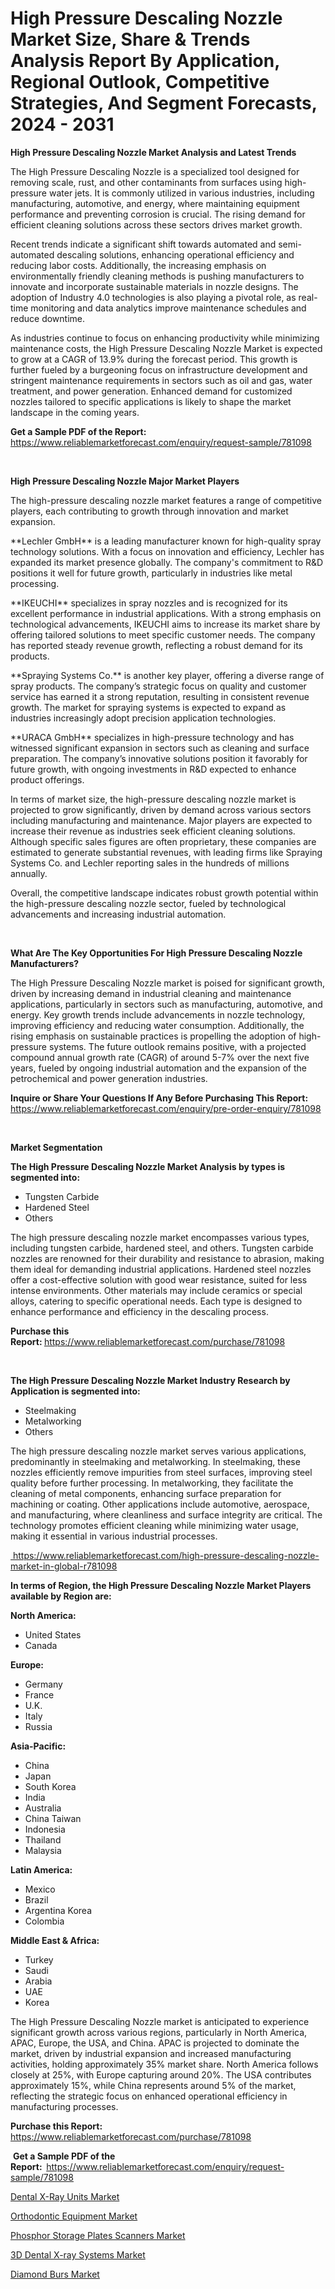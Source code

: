 <p><h1>High Pressure Descaling Nozzle Market Size, Share & Trends Analysis Report By Application, Regional Outlook, Competitive Strategies, And Segment Forecasts, 2024 - 2031</h1></p><p><strong>High Pressure Descaling Nozzle Market Analysis and Latest Trends</strong></p>
<p><p>The High Pressure Descaling Nozzle is a specialized tool designed for removing scale, rust, and other contaminants from surfaces using high-pressure water jets. It is commonly utilized in various industries, including manufacturing, automotive, and energy, where maintaining equipment performance and preventing corrosion is crucial. The rising demand for efficient cleaning solutions across these sectors drives market growth.</p><p>Recent trends indicate a significant shift towards automated and semi-automated descaling solutions, enhancing operational efficiency and reducing labor costs. Additionally, the increasing emphasis on environmentally friendly cleaning methods is pushing manufacturers to innovate and incorporate sustainable materials in nozzle designs. The adoption of Industry 4.0 technologies is also playing a pivotal role, as real-time monitoring and data analytics improve maintenance schedules and reduce downtime.</p><p>As industries continue to focus on enhancing productivity while minimizing maintenance costs, the High Pressure Descaling Nozzle Market is expected to grow at a CAGR of 13.9% during the forecast period. This growth is further fueled by a burgeoning focus on infrastructure development and stringent maintenance requirements in sectors such as oil and gas, water treatment, and power generation. Enhanced demand for customized nozzles tailored to specific applications is likely to shape the market landscape in the coming years.</p></p>
<p><strong>Get a Sample PDF of the Report:&nbsp;</strong> <a href="https://www.reliablemarketforecast.com/enquiry/request-sample/781098?utm_campaign=1722&utm_medium=2&utm_source=Github&utm_content=ia&utm_term=15102024&utm_id=high-pressure-descaling-nozzle">https://www.reliablemarketforecast.com/enquiry/request-sample/781098</a></p>
<p>&nbsp;</p>
<p><strong>High Pressure Descaling Nozzle Major Market Players</strong></p>
<p><p>The high-pressure descaling nozzle market features a range of competitive players, each contributing to growth through innovation and market expansion. </p><p>**Lechler GmbH** is a leading manufacturer known for high-quality spray technology solutions. With a focus on innovation and efficiency, Lechler has expanded its market presence globally. The company's commitment to R&D positions it well for future growth, particularly in industries like metal processing.</p><p>**IKEUCHI** specializes in spray nozzles and is recognized for its excellent performance in industrial applications. With a strong emphasis on technological advancements, IKEUCHI aims to increase its market share by offering tailored solutions to meet specific customer needs. The company has reported steady revenue growth, reflecting a robust demand for its products.</p><p>**Spraying Systems Co.** is another key player, offering a diverse range of spray products. The company’s strategic focus on quality and customer service has earned it a strong reputation, resulting in consistent revenue growth. The market for spraying systems is expected to expand as industries increasingly adopt precision application technologies.</p><p>**URACA GmbH** specializes in high-pressure technology and has witnessed significant expansion in sectors such as cleaning and surface preparation. The company’s innovative solutions position it favorably for future growth, with ongoing investments in R&D expected to enhance product offerings.</p><p>In terms of market size, the high-pressure descaling nozzle market is projected to grow significantly, driven by demand across various sectors including manufacturing and maintenance. Major players are expected to increase their revenue as industries seek efficient cleaning solutions. Although specific sales figures are often proprietary, these companies are estimated to generate substantial revenues, with leading firms like Spraying Systems Co. and Lechler reporting sales in the hundreds of millions annually. </p><p>Overall, the competitive landscape indicates robust growth potential within the high-pressure descaling nozzle sector, fueled by technological advancements and increasing industrial automation.</p></p>
<p>&nbsp;</p>
<p><strong>What Are The Key Opportunities For High Pressure Descaling Nozzle Manufacturers?</strong></p>
<p><p>The High Pressure Descaling Nozzle market is poised for significant growth, driven by increasing demand in industrial cleaning and maintenance applications, particularly in sectors such as manufacturing, automotive, and energy. Key growth trends include advancements in nozzle technology, improving efficiency and reducing water consumption. Additionally, the rising emphasis on sustainable practices is propelling the adoption of high-pressure systems. The future outlook remains positive, with a projected compound annual growth rate (CAGR) of around 5-7% over the next five years, fueled by ongoing industrial automation and the expansion of the petrochemical and power generation industries.</p></p>
<p><strong>Inquire or Share Your Questions If Any Before Purchasing This Report:</strong> <a href="https://www.reliablemarketforecast.com/enquiry/pre-order-enquiry/781098?utm_campaign=1722&utm_medium=2&utm_source=Github&utm_content=ia&utm_term=15102024&utm_id=high-pressure-descaling-nozzle">https://www.reliablemarketforecast.com/enquiry/pre-order-enquiry/781098</a></p>
<p>&nbsp;</p>
<p><strong>Market Segmentation</strong></p>
<p><strong>The High Pressure Descaling Nozzle Market Analysis by types is segmented into:</strong></p>
<p><ul><li>Tungsten Carbide</li><li>Hardened Steel</li><li>Others</li></ul></p>
<p><p>The high pressure descaling nozzle market encompasses various types, including tungsten carbide, hardened steel, and others. Tungsten carbide nozzles are renowned for their durability and resistance to abrasion, making them ideal for demanding industrial applications. Hardened steel nozzles offer a cost-effective solution with good wear resistance, suited for less intense environments. Other materials may include ceramics or special alloys, catering to specific operational needs. Each type is designed to enhance performance and efficiency in the descaling process.</p></p>
<p><strong>Purchase this Report:&nbsp;</strong><a href="https://www.reliablemarketforecast.com/purchase/781098?utm_campaign=1722&utm_medium=2&utm_source=Github&utm_content=ia&utm_term=15102024&utm_id=high-pressure-descaling-nozzle">https://www.reliablemarketforecast.com/purchase/781098</a></p>
<p>&nbsp;</p>
<p><strong>The High Pressure Descaling Nozzle Market Industry Research by Application is segmented into:</strong></p>
<p><ul><li>Steelmaking</li><li>Metalworking</li><li>Others</li></ul></p>
<p><p>The high pressure descaling nozzle market serves various applications, predominantly in steelmaking and metalworking. In steelmaking, these nozzles efficiently remove impurities from steel surfaces, improving steel quality before further processing. In metalworking, they facilitate the cleaning of metal components, enhancing surface preparation for machining or coating. Other applications include automotive, aerospace, and manufacturing, where cleanliness and surface integrity are critical. The technology promotes efficient cleaning while minimizing water usage, making it essential in various industrial processes.</p></p>
<p><a href="https://www.reliablemarketforecast.com/high-pressure-descaling-nozzle-market-in-global-r781098?utm_campaign=1722&utm_medium=2&utm_source=Github&utm_content=ia&utm_term=15102024&utm_id=high-pressure-descaling-nozzle">&nbsp;https://www.reliablemarketforecast.com/high-pressure-descaling-nozzle-market-in-global-r781098</a></p>
<p><strong>In terms of Region, the High Pressure Descaling Nozzle Market Players available by Region are:</strong></p>
<p>
    <p> <strong> North America: </strong>
        <ul>
            <li>United States</li>
            <li>Canada</li>
        </ul>
        </p> 
    <p> <strong> Europe: </strong>
        <ul>
            <li>Germany</li>
            <li>France</li>
            <li>U.K.</li>
            <li>Italy</li>
            <li>Russia</li>
        </ul>
        </p> 
    <p> <strong> Asia-Pacific: </strong>
        <ul>
            <li>China</li>
            <li>Japan</li>
            <li>South Korea</li>
            <li>India</li>
            <li>Australia</li>
            <li>China Taiwan</li>
            <li>Indonesia</li>
            <li>Thailand</li>
            <li>Malaysia</li>
        </ul>
        </p> 
    <p> <strong> Latin America: </strong>
        <ul>
            <li>Mexico</li>
            <li>Brazil</li>
            <li>Argentina Korea</li>
            <li>Colombia</li>
        </ul>
        </p> 
    <p> <strong> Middle East & Africa: </strong>
        <ul>
            <li>Turkey</li>
            <li>Saudi</li>
            <li>Arabia</li>
            <li>UAE</li>
            <li>Korea</li>
        </ul>
    </p>
    </p>
<p><p>The High Pressure Descaling Nozzle market is anticipated to experience significant growth across various regions, particularly in North America, APAC, Europe, the USA, and China. APAC is projected to dominate the market, driven by industrial expansion and increased manufacturing activities, holding approximately 35% market share. North America follows closely at 25%, with Europe capturing around 20%. The USA contributes approximately 15%, while China represents around 5% of the market, reflecting the strategic focus on enhanced operational efficiency in manufacturing processes.</p></p>
<p><strong>Purchase this Report: </strong><a href="https://www.reliablemarketforecast.com/purchase/781098?utm_campaign=1722&utm_medium=2&utm_source=Github&utm_content=ia&utm_term=15102024&utm_id=high-pressure-descaling-nozzle">https://www.reliablemarketforecast.com/purchase/781098</a></p>
<p>&nbsp;<strong>Get a Sample PDF of the Report:&nbsp;&nbsp;</strong><a href="https://www.reliablemarketforecast.com/enquiry/request-sample/781098?utm_campaign=1722&utm_medium=2&utm_source=Github&utm_content=ia&utm_term=15102024&utm_id=high-pressure-descaling-nozzle">https://www.reliablemarketforecast.com/enquiry/request-sample/781098</a></p>
<p><strong></strong></p>
<p><p><a href="https://www.linkedin.com/pulse/in-depth-dental-x-ray-units-market-review-size-share-99cagr-dhuzf?utm_campaign=1722&utm_medium=2&utm_source=Github&utm_content=ia&utm_term=15102024&utm_id=high-pressure-descaling-nozzle">Dental X-Ray Units Market</a></p><p><a href="https://www.linkedin.com/pulse/orthodontic-equipment-market-trends-strategic-insights-2024-wtcif?utm_campaign=1722&utm_medium=2&utm_source=Github&utm_content=ia&utm_term=15102024&utm_id=high-pressure-descaling-nozzle">Orthodontic Equipment Market</a></p><p><a href="https://www.linkedin.com/pulse/navigating-global-phosphor-storage-plates-scanners-market-from-gxqmf?utm_campaign=1722&utm_medium=2&utm_source=Github&utm_content=ia&utm_term=15102024&utm_id=high-pressure-descaling-nozzle">Phosphor Storage Plates Scanners Market</a></p><p><a href="https://www.linkedin.com/pulse/3d-dental-x-ray-systems-industry-insights-report-analyzing-market-gfmpf?utm_campaign=1722&utm_medium=2&utm_source=Github&utm_content=ia&utm_term=15102024&utm_id=high-pressure-descaling-nozzle">3D Dental X-ray Systems Market</a></p><p><a href="https://www.linkedin.com/pulse/regulatory-landscape-its-influence-global-diamond-burs-market-ge7zf?utm_campaign=1722&utm_medium=2&utm_source=Github&utm_content=ia&utm_term=15102024&utm_id=high-pressure-descaling-nozzle">Diamond Burs Market</a></p></p>